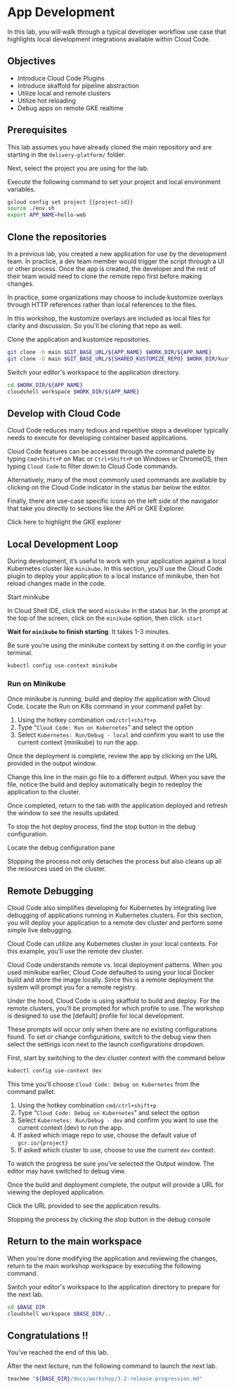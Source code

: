 
# App Development

In this lab, you will walk through a typical developer workflow use case that highlights local development integrations available within Cloud Code.


## Objectives


*   Introduce Cloud Code Plugins
*   Introduce skaffold for pipeline abstraction
*   Utilize local and remote clusters
*   Utilize hot reloading
*   Debug apps on remote GKE realtime


## Prerequisites

This lab assumes you have already cloned the main repository and are starting in the `delivery-platform/` folder.

Next, select the project you are using for the lab.

<walkthrough-project-setup></walkthrough-project-setup>

Execute the following command to set your project and local environment variables.


```bash
gcloud config set project {{project-id}}
source ./env.sh
export APP_NAME=hello-web
```



## Clone the repositories

In a previous lab, you created a new application for use by the development team. In practice, a dev team member would trigger the script through a UI or other process. Once the app is created, the developer and the rest of their team would need to clone the remote repo first before making changes.

In practice, some organizations may choose to include kustomize overlays through HTTP references rather than local references to the files.

In this workshop, the kustomize overlays are included as local files for clarity and discussion. So you'll be cloning that repo as well.  

Clone the application and kustomize repositories.


```bash
git clone -b main $GIT_BASE_URL/${APP_NAME} $WORK_DIR/${APP_NAME}
git clone -b main $GIT_BASE_URL/${SHARED_KUSTOMIZE_REPO} $WORK_DIR/kustomize-base
```


Switch your editor's workspace to the application directory.


```bash
cd $WORK_DIR/${APP_NAME}
cloudshell workspace $WORK_DIR/${APP_NAME}
```


## Develop with Cloud Code

Cloud Code reduces many tedious and repetitive steps a developer typically needs to execute for developing container based applications.

Cloud Code features can be accessed through the command palette by typing `Cmd+Shift+P` on Mac or `Ctrl+Shift+P` on Windows or ChromeOS, then typing `Cloud Code` to filter down to Cloud Code commands.

Alternatively, many of the most commonly used commands are available by clicking on the Cloud Code indicator in the status bar below the editor.

Finally, there are use-case specific icons on the left side of the navigator that take you directly to sections like the API or GKE Explorer.

<walkthrough-editor-spotlight spotlightId="cloud-code-k8s-explorer">
Click here to highlight the GKE explorer
</walkthrough-editor-spotlight>


## Local Development Loop

During development, it’s useful to work with your application against a local Kubernetes cluster like `minikube`. In this section, you’ll use the Cloud Code plugin to deploy your application to a local instance of minikube, then hot reload changes made in the code. 

Start minikube

In Cloud Shell IDE, click the word `minikube` in the status bar. In the prompt at the top of the screen, click on the `minikube` option, then click. `start`

**Wait for `minikube` to finish starting**. It takes 1-3 minutes. 

Be sure you’re using the minikube context by setting it on the config in your terminal.

```bash
kubectl config use-context minikube
```

### Run on Minikube

Once minikube is running, build and deploy the application with Cloud Code. Locate the Run on K8s command in your command pallet by:

1. Using the hotkey combination `cmd/ctrl+shift+p`
1. Type “`Cloud Code: Run on Kubernetes`” and select the option
1. Select `Kubernetes: Run/Debug - local` and confirm you want to use the current context (minikube) to run the app.

Once the deployment is complete, review the app by clicking on the URL provided in the output window. 

Change this line in the main.go file to a different output. When you save the file, notice the build and deploy automatically begin to redeploy the application to the cluster. 

Once completed, return to the tab with the application deployed and refresh the window to see the results updated. 

To stop the hot deploy process, find the stop button in the debug configuration.

<walkthrough-editor-spotlight spotlightId="debug-configuration">
Locate the debug configuration pane
</walkthrough-editor-spotlight>

Stopping the process not only detaches the process but also cleans up all the resources used on the cluster.

 
## Remote Debugging 

Cloud Code also simplifies developing for Kubernetes by integrating live debugging of applications running in Kubernetes clusters. For this section, you will deploy your application to a remote dev cluster and perform some simple live debugging. 

Cloud Code can utilize any Kubernetes cluster in your local contexts. For this example, you'll use the remote dev cluster.

Cloud Code understands remote vs. local deployment patterns. When you used minikube earlier, Cloud Code defaulted to using your local Docker build and store the image locally. Since this is a remote deployment the system will prompt you for a remote registry. 

Under the hood, Cloud Code is using skaffold to build and deploy. For the remote clusters, you’ll be prompted for which profile to use. The workshop is designed to use the [default] profile for local development. 

These prompts will occur only when there are no existing configurations found. To set or change configurations, switch to the debug view then select the settings icon next to the launch configurations dropdown.

First, start by switching to the dev cluster context with the command below


```bash
kubectl config use-context dev
```


This time you’ll choose `Cloud Code: Debug on Kubernetes` from the command pallet. 

1. Using the hotkey combination `cmd/ctrl+shift+p`
1. Type “`Cloud Code: Debug on Kubernetes`” and select the option
1. Select `Kubernetes: Run/Debug - dev` and confirm you want to use the current context (dev) to run the app.
1. If asked which image repo to use, choose the default value of `gcr.io/{project}` 
1. If asked which cluster to use, choose to use the current `dev` context.

To watch the progress be sure you’ve selected the Output window. The editor may have switched to debug view. 

Once the build and deployment complete, the output will provide a URL for viewing the deployed application.

Click the URL provided to see the application results.

Stopping the process by clicking the stop button in the debug console


## Return to the main workspace

When you're done modifying the application and reviewing the changes, return to the main workshop workspace by executing the following command.

Switch your editor's workspace to the application directory to prepare for the next lab. 


```bash
cd $BASE_DIR
cloudshell workspace $BASE_DIR/..
```


## Congratulations !!

<walkthrough-conclusion-trophy></walkthrough-conclusion-trophy>


You've reached the end of this lab.

After the next lecture, run the following command to launch the next lab.


```bash
teachme "${BASE_DIR}/docs/workshop/3.2-release-progression.md"
```

